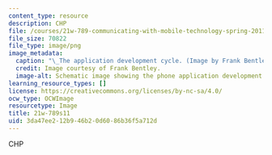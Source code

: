 ```yaml
---
content_type: resource
description: CHP
file: /courses/21w-789-communicating-with-mobile-technology-spring-2011/3da47ee212b946b20d6086b36f5a712d_21w-789s11.png
file_size: 70822
file_type: image/png
image_metadata:
  caption: "\_The application development cycle. (Image by Frank Bentley.)"
  credit: Image courtesy of Frank Bentley.
  image-alt: Schematic image showing the phone application development cycle.
learning_resource_types: []
license: https://creativecommons.org/licenses/by-nc-sa/4.0/
ocw_type: OCWImage
resourcetype: Image
title: 21w-789s11
uid: 3da47ee2-12b9-46b2-0d60-86b36f5a712d
---
```

CHP